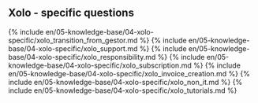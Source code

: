 ## Xolo - specific questions

{% include en/05-knowledge-base/04-xolo-specific/xolo_transition_from_gestor.md %}
{% include en/05-knowledge-base/04-xolo-specific/xolo_support.md %}
{% include en/05-knowledge-base/04-xolo-specific/xolo_responsibility.md %}
{% include en/05-knowledge-base/04-xolo-specific/xolo_subscription.md %}
{% include en/05-knowledge-base/04-xolo-specific/xolo_invoice_creation.md %}
{% include en/05-knowledge-base/04-xolo-specific/xolo_non_it.md %}
{% include en/05-knowledge-base/04-xolo-specific/xolo_tutorials.md %}
